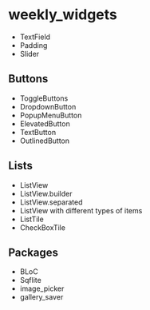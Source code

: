 # weekly_widgets
- TextField
- Padding
- Slider
## Buttons
- ToggleButtons
- DropdownButton
- PopupMenuButton
- ElevatedButton
- TextButton
- OutlinedButton
## Lists
- ListView
- ListView.builder
- ListView.separated
- ListView with different types of items
- ListTile
- CheckBoxTile
## Packages
- BLoC
- Sqflite
- image_picker
- gallery_saver